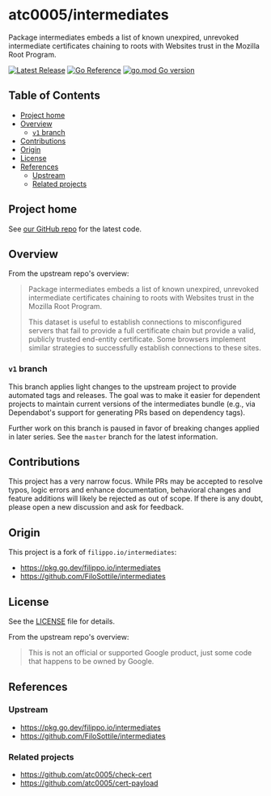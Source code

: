 <!-- omit in toc -->
# atc0005/intermediates

Package intermediates embeds a list of known unexpired, unrevoked
intermediate certificates chaining to roots with Websites trust in the
Mozilla Root Program.

[![Latest Release](https://img.shields.io/github/release/atc0005/intermediates.svg?style=flat-square)](https://github.com/atc0005/intermediates/releases/latest)
[![Go Reference](https://pkg.go.dev/badge/github.com/atc0005/intermediates.svg)](https://pkg.go.dev/github.com/atc0005/intermediates)
[![go.mod Go version](https://img.shields.io/github/go-mod/go-version/atc0005/intermediates)](https://github.com/atc0005/intermediates)

<!-- omit in toc -->
## Table of Contents

- [Project home](#project-home)
- [Overview](#overview)
  - [`v1` branch](#v1-branch)
- [Contributions](#contributions)
- [Origin](#origin)
- [License](#license)
- [References](#references)
  - [Upstream](#upstream)
  - [Related projects](#related-projects)

## Project home

See [our GitHub repo][repo-url] for the latest code.

## Overview

From the upstream repo's overview:

> Package intermediates embeds a list of known unexpired, unrevoked
intermediate certificates chaining to roots with Websites trust in the
Mozilla Root Program.
>
> This dataset is useful to establish connections to misconfigured servers that
fail to provide a full certificate chain but provide a valid, publicly
trusted end-entity certificate. Some browsers implement similar strategies to
successfully establish connections to these sites.

### `v1` branch

This branch applies light changes to the upstream project to provide automated
tags and releases. The goal was to make it easier for dependent projects to
maintain current versions of the intermediates bundle (e.g., via Dependabot's
support for generating PRs based on dependency tags).

Further work on this branch is paused in favor of breaking changes applied in
later series. See the `master` branch for the latest information.

## Contributions

This project has a very narrow focus. While PRs may be accepted to resolve
typos, logic errors and enhance documentation, behavioral changes and feature
additions will likely be rejected as out of scope. If there is any doubt,
please open a new discussion and ask for feedback.

## Origin

This project is a fork of `filippo.io/intermediates`:

- <https://pkg.go.dev/filippo.io/intermediates>
- <https://github.com/FiloSottile/intermediates>

## License

See the [LICENSE](LICENSE) file for details.

From the upstream repo's overview:

> This is not an official or supported Google product, just some code that
happens to be owned by Google.

## References

### Upstream

- <https://pkg.go.dev/filippo.io/intermediates>
- <https://github.com/FiloSottile/intermediates>

### Related projects

- <https://github.com/atc0005/check-cert>
- <https://github.com/atc0005/cert-payload>

<!-- Footnotes here  -->

[repo-url]: <https://github.com/atc0005/intermediates>  "This project's GitHub repo"
